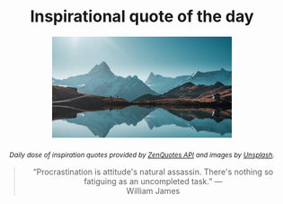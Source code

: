
<div align="center">

# Inspirational quote of the day

<img src="./data/photo.jpeg" alt="Beautiful nature photo" width="320" height="180">

<sub><i>Daily dose of inspiration quotes provided by [ZenQuotes API](https://zenquotes.io/) and images by [Unsplash](https://unsplash.com/).</i></sub>


<blockquote>&ldquo;Procrastination is attitude's natural assassin. There's nothing so fatiguing as an uncompleted task.&rdquo; &mdash; <footer>William James</footer></blockquote>

</div>
